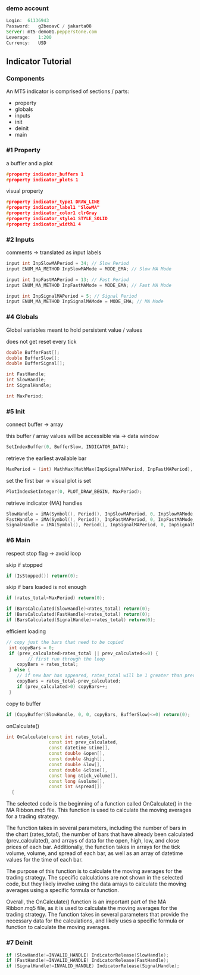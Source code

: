 ### demo account

```jsx
Login:	61136943
Password:	g2beoavC / jakarta08
Server:	mt5-demo01.pepperstone.com
Leverage:	1:200
Currency:	USD
```

## Indicator Tutorial

### Components

An MT5 indicator is comprised of sections / parts:

- property
- globals
- inputs
- init
- deinit
- main

### #1 Property

a buffler and a plot

```cpp
#property indicator_buffers 1
#property indicator_plots 1
```

visual property

```cpp
#property indicator_type1 DRAW_LINE 
#property indicator_label1 "SlowMA"
#property indicator_color1 clrGray 
#property indicator_style1 STYLE_SOLID 
#property indicator_width1 4
```

### #2 Inputs

comments → translated as input labels

```cpp
input int InpSlowMAPeriod = 34; // Slow Period
input ENUM_MA_METHOD InpSlowMAMode = MODE_EMA; // Slow MA Mode

input int InpFastMAPeriod = 13; // Fast Period
input ENUM_MA_METHOD InpFastMAMode = MODE_EMA; // Fast MA Mode

input int InpSignalMAPeriod = 5; // Signal Period
input ENUM_MA_METHOD InpSignalMAMode = MODE_EMA; // MA Mode
```

### #4 Globals

Global variables meant to hold persistent value / values 

does not get reset every tick

```cpp
double BufferFast[];
double BufferSlow[];
double BufferSignal[];

int FastHandle;
int SlowHandle;
int SignalHandle;

int MaxPeriod;
```

### #5 Init

connect buffer → array

this buffer / array values will be accessible via → data window

```cpp
SetIndexBuffer(0, BufferSlow, INDICATOR_DATA);
```

retrieve the earliest available bar

```cpp
MaxPeriod = (int) MathMax(MathMax(InpSignalMAPeriod, InpFastMAPeriod), InpSlowMAPeriod);
```

set the first bar → visual plot is set

```cpp
PlotIndexSetInteger(0, PLOT_DRAW_BEGIN, MaxPeriod);
```

retrieve indicator (MA) handles

```cpp
SlowHandle = iMA(Symbol(), Period(), InpSlowMAPeriod, 0, InpSlowMAMode, PRICE_CLOSE);
FastHandle = iMA(Symbol(), Period(), InpFastMAPeriod, 0, InpFastMAMode, PRICE_CLOSE);
SignalHandle = iMA(Symbol(), Period(), InpSignalMAPeriod, 0, InpSignalMAMode, PRICE_CLOSE);
```

### #6 Main

respect stop flag → avoid loop

skip if stopped

```cpp
if (IsStopped()) return(0);
```

skip if bars loaded is not enough

```cpp
if (rates_total<MaxPeriod) return(0);

if (BarsCalculated(SlowHandle)<rates_total) return(0);
if (BarsCalculated(FastHandle)<rates_total) return(0);
if (BarsCalculated(SignalHandle)<rates_total) return(0);
```

efficient loading

```cpp
// copy just the bars that need to be copied
 int copyBars = 0;
 if (prev_calculated>rates_total || prev_calculated<=0) {
		// first run through the loop
    copyBars = rates_total;
 } else {
    // if new bar has appeared, rates_total will be 1 greater than prev_calculated
    copyBars = rates_total-prev_calculated;
    if (prev_calculated>0) copyBars++;
 }
```

copy to buffer

```cpp
if (CopyBuffer(SlowHandle, 0, 0, copyBars, BufferSlow)<=0) return(0);
```

onCalculate()

```cpp
int OnCalculate(const int rates_total,
                const int prev_calculated,
                const datetime &time[],
                const double &open[],
                const double &high[],
                const double &low[],
                const double &close[],
                const long &tick_volume[],
                const long &volume[],
                const int &spread[])
  {
```

The selected code is the beginning of a function called OnCalculate() in the MA Ribbon.mq5 file. This function is used to calculate the moving averages for a trading strategy.

The function takes in several parameters, including the number of bars in the chart (rates_total), the number of bars that have already been calculated (prev_calculated), and arrays of data for the open, high, low, and close prices of each bar. Additionally, the function takes in arrays for the tick volume, volume, and spread of each bar, as well as an array of datetime values for the time of each bar.

The purpose of this function is to calculate the moving averages for the trading strategy. The specific calculations are not shown in the selected code, but they likely involve using the data arrays to calculate the moving averages using a specific formula or function.

Overall, the OnCalculate() function is an important part of the MA Ribbon.mq5 file, as it is used to calculate the moving averages for the trading strategy. The function takes in several parameters that provide the necessary data for the calculations, and likely uses a specific formula or function to calculate the moving averages.

### #7 Deinit

```cpp
if (SlowHandle!=INVALID_HANDLE) IndicatorRelease(SlowHandle);
if (FastHandle!=INVALID_HANDLE) IndicatorRelease(FastHandle);
if (SignalHandle!=INVALID_HANDLE) IndicatorRelease(SignalHandle);
```